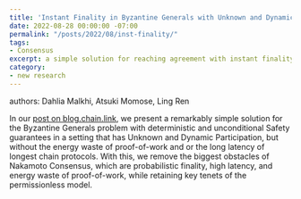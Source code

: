```yaml
---
title: 'Instant Finality in Byzantine Generals with Unknown and Dynamic Participation'
date: 2022-08-28 00:00:00 -07:00
permalink: "/posts/2022/08/inst-finality/"
tags:
- Consensus
excerpt: a simple solution for reaching agreement with instant finality when there is an unknown and dynamic set of active nodes
category:
- new research
---
```


authors: Dahlia Malkhi, Atsuki Momose, Ling Ren

In our [post on blog.chain.link](https://blog.chain.link/instant-finality-in-byzantine-generals-with-unknown-and-dynamic-participation/),
we present a remarkably simple solution for the Byzantine Generals problem with deterministic and unconditional Safety guarantees in a setting that has Unknown and Dynamic Participation, but without the energy waste of proof-of-work and or the long latency of longest chain protocols. With this, we remove the biggest obstacles of Nakamoto Consensus, which are probabilistic finality, high latency, and energy waste of proof-of-work, while retaining key tenets of the permissionless model.

